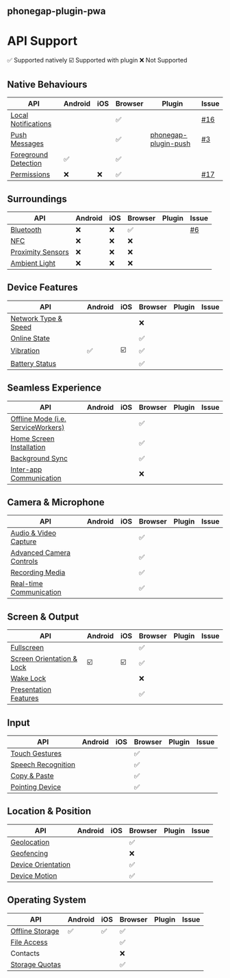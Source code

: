 
phonegap-plugin-pwa
------------------------

# API Support

:white_check_mark: Supported natively
:ballot_box_with_check: Supported with plugin
:x: Not Supported

## Native Behaviours

| API                  | Android | iOS | Browser | Plugin | Issue |
| -------------------- | ------- | --- | ------- | ------ | ----- |
| [Local Notifications](http://www.w3.org/TR/notifications/)  |         |     | :white_check_mark:        | | [#16](https://github.com/phonegap/phonegap-plugin-pwa/issues/16) |
| [Push Messages](https://w3c.github.io/push-api/)        |         |     | :white_check_mark: | [phonegap-plugin-push](https://github.com/phonegap/phonegap-plugin-push) | [#3](https://github.com/phonegap/phonegap-plugin-pwa/issues/3) |
| [Foreground Detection](https://w3c.github.io/page-visibility/) | :white_check_mark: |     | :white_check_mark: | | |
| [Permissions](https://w3c.github.io/permissions/) | :x: | :x: | :white_check_mark: | | [#17](https://github.com/phonegap/phonegap-plugin-pwa/issues/17) |

## Surroundings

| API                  | Android | iOS | Browser | Plugin | Issue |
| -------------------- | ------- | --- | ------- | ------ | ----- |
| [Bluetooth](https://webbluetoothcg.github.io/web-bluetooth/) | :x: | :x: | :white_check_mark: | | [#6](https://github.com/phonegap/phonegap-plugin-pwa/issues/6) |
| [NFC](https://w3c.github.io/web-nfc/) | :x: | :x: | :x: | | |
| [Proximity Sensors](https://w3c.github.io/proximity/) | :x: | :x: | :x: | | |
| [Ambient Light](https://w3c.github.io/ambient-light/) | :x: | :x: | :x: | | |

## Device Features

| API                  | Android | iOS | Browser | Plugin | Issue |
| -------------------- | ------- | --- | ------- | ------ | ----- |
| [Network Type & Speed](http://wicg.github.io/netinfo/) |         |     | :x:     | | |
| [Online State](https://html.spec.whatwg.org/multipage/browsers.html#browser-state)         |         |     | :white_check_mark: | | |
| [Vibration](https://w3c.github.io/vibration/) | :white_check_mark: | :ballot_box_with_check: | :white_check_mark: | | |
| [Battery Status](https://dvcs.w3.org/hg/dap/raw-file/default/battery/Overview.html)       |         |     | :white_check_mark: | | |

## Seamless Experience

| API                      | Android | iOS | Browser | Plugin | Issue |
| -------------------- | ------- | --- | ------- | ------ | ----- |
| [Offline Mode (i.e. ServiceWorkers)](https://www.w3.org/TR/service-workers/)             |         |     | :white_check_mark: | | |
| [Home Screen Installation](https://w3c.github.io/manifest/) |         |     | :white_check_mark: | | |
| [Background Sync](https://wicg.github.io/BackgroundSync/spec/)          |         |     | :white_check_mark: | | |
| [Inter-app Communication](https://www.w3.org/TR/web-intents/)  |         |     | :x:     | | |

## Camera & Microphone

| API                      | Android | iOS | Browser | Plugin | Issue |
| -------------------- | ------- | --- | ------- | ------ | ----- |
| [Audio & Video Capture](https://whatwebcando.today/camera-microphone.html)    |         |     | :white_check_mark: | | |
| [Advanced Camera Controls](https://w3c.github.io/mediacapture-image/) |         |     | :white_check_mark: | | |
| [Recording Media](https://w3c.github.io/mediacapture-record/MediaRecorder.html)          |         |     | :white_check_mark: | | |
| [Real-time Communication](https://w3c.github.io/webrtc-pc/)  |         |     | :white_check_mark: | | |

## Screen & Output

| API                       | Android | iOS | Browser | Plugin | Issue |
| -------------------- | ------- | --- | ------- | ------ | ----- |
| [Fullscreen](https://fullscreen.spec.whatwg.org/)                |         |     | :white_check_mark: | | |
| [Screen Orientation & Lock](https://w3c.github.io/screen-orientation/) | :ballot_box_with_check: | :ballot_box_with_check: | :white_check_mark: |
| [Wake Lock](https://w3c.github.io/wake-lock/)                 |         |     | :x:     | | |
| [Presentation Features](https://w3c.github.io/presentation-api/)     |         |     | :white_check_mark: | | |

## Input

| API                      | Android | iOS | Browser | Plugin | Issue |
| -------------------- | ------- | --- | ------- | ------ | ----- |
| [Touch Gestures](https://w3c.github.io/touch-events/)           |         |     | :white_check_mark: | | |
| [Speech Recognition](https://dvcs.w3.org/hg/speech-api/raw-file/tip/speechapi.html#speechreco-section)       |         |     | :white_check_mark: | | |
| [Copy & Paste](https://w3c.github.io/clipboard-apis/)             |         |     | :white_check_mark: | | |
| [Pointing Device](https://www.w3.org/TR/mediaqueries-4/#mf-interaction)          |         |     | :white_check_mark: | | |

## Location & Position

| API                      | Android | iOS | Browser | Plugin | Issue |
| -------------------- | ------- | --- | ------- | ------ | ----- |
| [Geolocation](https://www.w3.org/TR/geolocation-API/)              |         |     | :white_check_mark: | | |
| [Geofencing](https://w3c.github.io/geofencing-api/)               |         |     | :x:     | | |
| [Device Orientation](https://w3c.github.io/deviceorientation/spec-source-orientation.html)       |         |     | :white_check_mark: | | |
| [Device Motion](https://w3c.github.io/deviceorientation/spec-source-orientation.html#devicemotion)            |         |     | :white_check_mark: | | |

## Operating System

| API                      | Android | iOS | Browser | Plugin | Issue |
| -------------------- | ------- | --- | ------- | ------ | ----- |
| [Offline Storage](https://html.spec.whatwg.org/multipage/webstorage.html)          | :white_check_mark: | :white_check_mark: | :white_check_mark: | | |
| [File Access](https://w3c.github.io/FileAPI/)              |         |     | :white_check_mark: | | |
| Contacts                 |         |     | :x:     | | |
| [Storage Quotas](https://w3c.github.io/quota-api/)           |         |     | :white_check_mark: | | |

